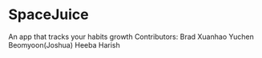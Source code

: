 # SpaceJuice
An app that tracks your habits growth
Contributors:
Brad
Xuanhao
Yuchen
Beomyoon(Joshua)
Heeba
Harish
